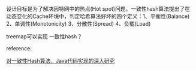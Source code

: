 设计目标是为了解决因特网中的热点(Hot spot)问题，一致性hash算法提出了在动态变化的Cache环境中，判定哈希算法好坏的四个定义：1、平衡性(Balance) 2、单调性(Monotonicity) 3、分散性(Spread) 4、负载(Load)





treemap可以实现 一致性hash？





reference:

[对一致性Hash算法，Java代码实现的深入研究](https://www.cnblogs.com/xrq730/p/5186728.html)